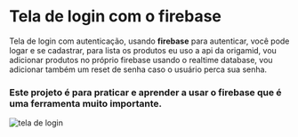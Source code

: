 <h1>Tela de login com o firebase</h1>
<p>Tela de login com autenticação, usando <b>firebase</b> para autenticar, você pode logar e se cadastrar, para lista os produtos eu uso a api da origamid, vou adicionar produtos no próprio firebase usando o realtime database, vou adicionar também um reset de senha caso o usuário perca sua senha.</p>
<h3>Este projeto é para praticar e aprender a usar o firebase que é uma ferramenta muito importante.</h3>

![tela de login](https://user-images.githubusercontent.com/102924541/198695163-eb9f9367-09ec-4f74-b223-999e6451b6a8.png)

